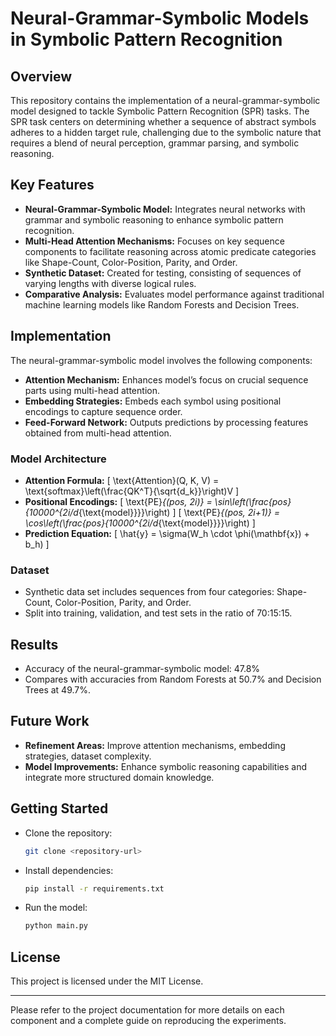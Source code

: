 
# Neural-Grammar-Symbolic Models in Symbolic Pattern Recognition

## Overview
This repository contains the implementation of a neural-grammar-symbolic model designed to tackle Symbolic Pattern Recognition (SPR) tasks. The SPR task centers on determining whether a sequence of abstract symbols adheres to a hidden target rule, challenging due to the symbolic nature that requires a blend of neural perception, grammar parsing, and symbolic reasoning.

## Key Features
- **Neural-Grammar-Symbolic Model:** Integrates neural networks with grammar and symbolic reasoning to enhance symbolic pattern recognition.
- **Multi-Head Attention Mechanisms:** Focuses on key sequence components to facilitate reasoning across atomic predicate categories like Shape-Count, Color-Position, Parity, and Order.
- **Synthetic Dataset:** Created for testing, consisting of sequences of varying lengths with diverse logical rules.
- **Comparative Analysis:** Evaluates model performance against traditional machine learning models like Random Forests and Decision Trees.

## Implementation
The neural-grammar-symbolic model involves the following components:
- **Attention Mechanism:** Enhances model’s focus on crucial sequence parts using multi-head attention.
- **Embedding Strategies:** Embeds each symbol using positional encodings to capture sequence order.
- **Feed-Forward Network:** Outputs predictions by processing features obtained from multi-head attention.

### Model Architecture
- **Attention Formula:**
  \[
  \text{Attention}(Q, K, V) = \text{softmax}\left(\frac{QK^T}{\sqrt{d_k}}\right)V
  \]
- **Positional Encodings:**
  \[
  \text{PE}_{(pos, 2i)} = \sin\left(\frac{pos}{10000^{2i/d_{\text{model}}}}\right)
  \]
  \[
  \text{PE}_{(pos, 2i+1)} = \cos\left(\frac{pos}{10000^{2i/d_{\text{model}}}}\right)
  \]
- **Prediction Equation:**
  \[
  \hat{y} = \sigma(W_h \cdot \phi(\mathbf{x}) + b_h)
  \]

### Dataset
- Synthetic data set includes sequences from four categories: Shape-Count, Color-Position, Parity, and Order.
- Split into training, validation, and test sets in the ratio of 70:15:15.

## Results
- Accuracy of the neural-grammar-symbolic model: 47.8%
- Compares with accuracies from Random Forests at 50.7% and Decision Trees at 49.7%.

## Future Work
- **Refinement Areas:** Improve attention mechanisms, embedding strategies, dataset complexity.
- **Model Improvements:** Enhance symbolic reasoning capabilities and integrate more structured domain knowledge.

## Getting Started
- Clone the repository:
  ```bash
  git clone <repository-url>
  ```
- Install dependencies:
  ```bash
  pip install -r requirements.txt
  ```
- Run the model:
  ```bash
  python main.py
  ```

## License
This project is licensed under the MIT License.

---

Please refer to the project documentation for more details on each component and a complete guide on reproducing the experiments.
```
